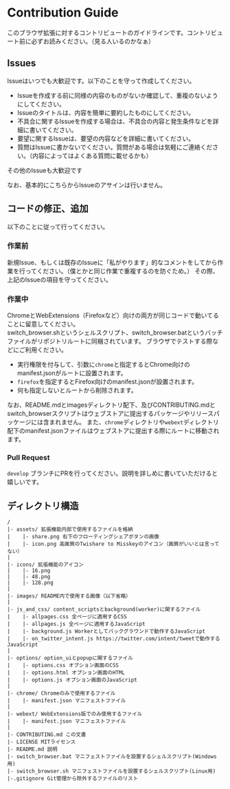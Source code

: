 # Contribution Guide

このブラウザ拡張に対するコントリビュートのガイドラインです。コントリビュート前に必ずお読みください。（見る人いるのかなぁ）  

## Issues

Issueはいつでも大歓迎です。以下のことを守って作成してください。  

- Issueを作成する前に同様の内容のものがないか確認して、重複のないようにしてください。
- Issueのタイトルは、内容を簡単に要約したものにしてください。
- 不具合に関するIssueを作成する場合は、不具合の内容と発生条件などを詳細に書いてください。
- 要望に関するIssueは、要望の内容などを詳細に書いてください。
- 質問はIssueに書かないでください。質問がある場合は気軽にご連絡ください。（内容によってはよくある質問に載せるかも）

その他のIssueも大歓迎です

なお、基本的にこちらからIssueのアサインは行いません。

## コードの修正、追加

以下のことに従って行ってください。

### 作業前

新規Issue、もしくは既存のIssueに「私がやります」的なコメントをしてから作業を行ってください。（僕とかと同じ作業で重複するのを防ぐため。）
その際、上記のIssueの項目を守ってください。

### 作業中

ChromeとWebExtensions（Firefoxなど）向けの両方が同じコードで動いてることに留意してください。  
switch_browser.shというシェルスクリプト、switch_browser.batというバッチファイルがリポジトリルートに同梱されています。
ブラウザでテストする際などにご利用ください。
- 実行権限を付与して、引数に`chrome`と指定するとChrome向けのmanifest.jsonがルートに設置されます。
- `firefox`を指定するとFirefox向けのmanifest.jsonが設置されます。
- 何も指定しないとルートから削除されます。

なお、README.mdとimagesディレクトリ配下、及びCONTRIBUTING.mdとswitch_browserスクリプトはウェブストアに提出するパッケージやリリースパッケージには含まれません。
また、`chrome`ディレクトリや`webext`ディレクトリ配下のmanifest.jsonファイルはウェブストアに提出する際にルートに移動されます。

### Pull Request

`develop` ブランチにPRを行ってください。説明を詳しめに書いていただけると嬉しいです。

## ディレクトリ構造

```
/
|- assets/ 拡張機能内部で使用するファイルを格納
|    |- share.png 右下のフローティングシェアボタンの画像
|    |- icon.png 高画質のTwishare to Misskeyのアイコン（画質がいいとは言ってない）
|
|- icons/ 拡張機能のアイコン
|    |- 16.png
|    |- 48.png
|    |- 128.png
|
|- images/ README内で使用する画像（以下省略）
|
|- js_and_css/ content_scriptsとbackground(worker)に関するファイル
|    |- allpages.css 全ページに適用するCSS
|    |- allpages.js 全ページに適用するJavaScript
|    |- background.js Workerとしてバックグラウンドで動作するJavaScript
|    |- on_twitter_intent.js https://twitter.com/intent/tweetで動作するJavaScript
|
|- options/ option_uiとpopupに関するファイル
|    |- options.css オプション画面のCSS
|    |- options.html オプション画面のHTML
|    |- options.js オプション画面のJavaScript
|
|- chrome/ Chromeのみで使用するファイル
|    |- manifest.json マニフェストファイル
|
|- webext/ WebExtensions版でのみ使用するファイル
|    |- manifest.json マニフェストファイル
|
|- CONTRIBUTING.md この文書
|- LICENSE MITライセンス
|- README.md 説明
|- switch_browser.bat マニフェストファイルを設置するシェルスクリプト(Windows用)
|- switch_browser.sh マニフェストファイルを設置するシェルスクリプト(Linux用)
|-.gitignore Git管理から除外するファイルのリスト
```
